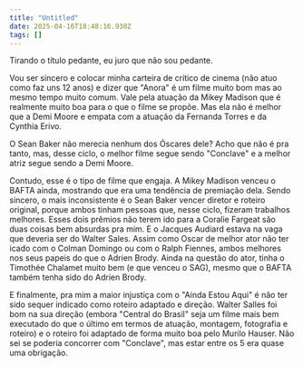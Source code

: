 ```yaml
---
title: "Untitled"
date: 2025-04-16T18:48:16.938Z
tags: []
---
```


Tirando o título pedante, eu juro que não sou pedante.

Vou ser sincero e colocar minha carteira de crítico de cinema (não atuo como faz uns 12 anos) e dizer que "Anora" é um filme muito bom mas ao mesmo tempo muito comum. Vale pela atuação da Mikey Madison que é realmente muito boa para o que o filme se propõe. Mas ela não é melhor que a Demi Moore e empata com a atuação da Fernanda Torres e da Cynthia Erivo. 

O Sean Baker não merecia nenhum dos Óscares dele? Acho que não é pra tanto, mas, desse ciclo, o melhor filme segue sendo "Conclave" e a melhor atriz segue sendo a Demi Moore. 

Contudo, esse é o tipo de filme que engaja. A Mikey Madison venceu o BAFTA ainda, mostrando que era uma tendência de premiação dela. Sendo sincero, o mais inconsistente é o Sean Baker vencer diretor e roteiro original, porque ambos tinham pessoas que, nesse ciclo, fizeram trabalhos melhores. Esses dois prêmios não terem ido para a Coralie Fargeat são duas coisas bem absurdas pra mim. E o Jacques Audiard estava na vaga que deveria ser do Walter Sales. Assim como Oscar de melhor ator não ter icado com o Colman Domingo ou com o Ralph Fiennes, ambos melhores nos seus papeis do que o Adrien Brody. Ainda na questão do ator, tinha o Timothée Chalamet muito bem (e que venceu o SAG), mesmo que o BAFTA também tenha sido do Adrien Brody. 

E finalmente, pra mim a maior injustiça com o "Ainda Estou Aqui" é não ter sido sequer indicado como roteiro adaptado e direção. Walter Salles foi bom na sua direção (embora "Central do Brasil" seja um filme mais bem executado do que o último em termos de atuação, montagem, fotografia e roteiro) e o roteiro foi adaptado de forma muito boa pelo Murilo Hauser. Não sei se poderia concorrer com "Conclave", mas estar entre os 5 era quase uma obrigação.